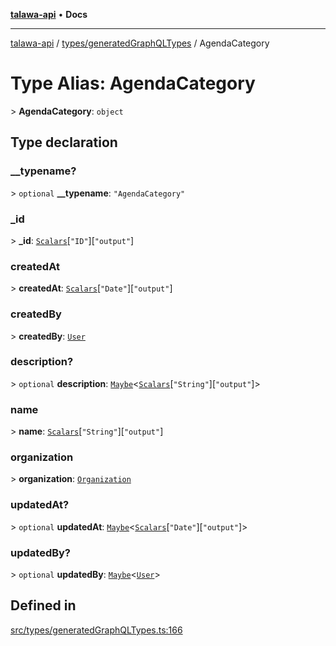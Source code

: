 [**talawa-api**](../../../README.md) • **Docs**

***

[talawa-api](../../../modules.md) / [types/generatedGraphQLTypes](../README.md) / AgendaCategory

# Type Alias: AgendaCategory

\> **AgendaCategory**: `object`

## Type declaration

### \_\_typename?

\> `optional` **\_\_typename**: `"AgendaCategory"`

### \_id

\> **\_id**: [`Scalars`](Scalars.md)\[`"ID"`\]\[`"output"`\]

### createdAt

\> **createdAt**: [`Scalars`](Scalars.md)\[`"Date"`\]\[`"output"`\]

### createdBy

\> **createdBy**: [`User`](User.md)

### description?

\> `optional` **description**: [`Maybe`](Maybe.md)\<[`Scalars`](Scalars.md)\[`"String"`\]\[`"output"`\]\>

### name

\> **name**: [`Scalars`](Scalars.md)\[`"String"`\]\[`"output"`\]

### organization

\> **organization**: [`Organization`](Organization.md)

### updatedAt?

\> `optional` **updatedAt**: [`Maybe`](Maybe.md)\<[`Scalars`](Scalars.md)\[`"Date"`\]\[`"output"`\]\>

### updatedBy?

\> `optional` **updatedBy**: [`Maybe`](Maybe.md)\<[`User`](User.md)\>

## Defined in

[src/types/generatedGraphQLTypes.ts:166](https://github.com/PalisadoesFoundation/talawa-api/blob/7fc9f13527dc6ead651f268e58527dcc279b95bc/src/types/generatedGraphQLTypes.ts#L166)
